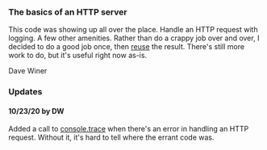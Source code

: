 ### The basics of an HTTP server

This code was showing up all over the place. Handle an HTTP request with logging. A few other amenities. Rather than do a crappy job over and over, I decided to do a good job once,  then <a href="https://www.npmjs.com/package/davehttp">reuse</a> the result. There's still more work to do, but it's useful right now as-is.

Dave Winer

### Updates

#### 10/23/20 by DW

Added a call to <a href="https://nodejs.org/api/console.html#console_console_trace_message_args">console.trace</a> when there's an error in handling an HTTP request. Without it, it's hard to tell where the errant code was. 

